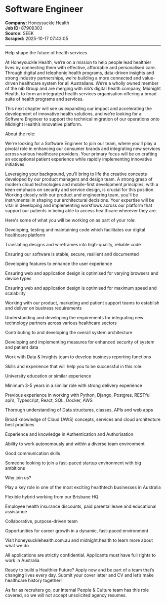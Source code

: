 # Software Engineer

**Company:** Honeysuckle Health  
**Job ID:** 87909303  
**Source:** SEEK  
**Scraped:** 2025-10-17 07:43:05

---

Help shape the future of health services

At Honeysuckle Health, we’re on a mission to help people lead healthier lives by connecting them with effective, affordable and personalised care. Through digital and telephonic health programs, data-driven insights and strong industry partnerships, we’re building a more connected and value-driven healthcare system for all Australians. We’re a wholly owned member of the nib Group and are merging with nib’s digital health company, Midnight Health, to form an integrated health services organisation offering a broad suite of health programs and services.

This next chapter will see us expanding our impact and accelerating the development of innovative health solutions, and we’re looking for a Software Engineer to support the technical migration of our operations onto Midnight Health’s innovative platform.

About the role:

We're looking for a Software Engineer to join our team, where you'll play a pivotal role in enhancing our consumer brands and integrating new services across various healthcare providers. Your primary focus will be on crafting an exceptional patient experience while rapidly implementing innovative initiatives.

Leveraging your background, you'll bring to life the creative concepts developed by our product managers and design team. A strong grasp of modern cloud technologies and mobile-first development principles, with a keen emphasis on security and service design, is crucial for this position.  Working closely with our product and engineering team, you'll be instrumental in shaping our architectural decisions. Your expertise will be vital in developing and implementing workflows across our platform that support our patients in being able to access healthcare wherever they are.

Here's some of what you will be working on as part of your role:

Developing, testing and maintaining code which facilitates our digital healthcare platform

Translating designs and wireframes into high-quality, reliable code

Ensuring our software is stable, secure, resilient and documented

Developing features to enhance the user experience

Ensuring web and application design is optimised for varying browsers and device types

Ensuring web and application design is optimised for maximum speed and scalability

Working with our product, marketing and patient support teams to establish and deliver on business requirements

Understanding and developing the requirements for integrating new technology partners across various healthcare sectors

Contributing to and developing the overall system architecture

Developing and implementing measures for enhanced security of system and patient data

Work with Data & Insights team to develop business reporting functions

Skills and experience that will help you to be successful in this role:

University education or similar experience

Minimum 3-5 years in a similar role with strong delivery experience

Previous experience in working with Python, Django, Postgres, RESTful api’s, Typescript, React, SQL, Docker, AWS

Thorough understanding of Data structures, classes, APIs and web apps

Broad knowledge of Cloud (AWS) concepts, services and cloud architecture best practices

Experience and knowledge in Authentication and Authorisation

Ability to work autonomously and within a diverse team environment

Good communication skills

Someone looking to join a fast-paced startup environment with big ambitions

Why join us?

Play a key role in one of the most exciting healthtech businesses in Australia

Flexible hybrid working from our Brisbane HQ

Employee health insurance discounts, paid parental leave and educational assistance

Collaborative, purpose-driven team

Opportunities for career growth in a dynamic, fast-paced environment

Visit honeysucklehealth.com.au and midnight.health to learn more about what we do

All applications are strictly confidential. Applicants must have full rights to work in Australia.

Ready to build a Healthier Future? Apply now and be part of a team that’s changing lives every day. Submit your cover letter and CV and let’s make healthcare history together!

As far as recruiters go, our internal People & Culture team has this role covered, so we will not accept unsolicited agency resumes.

